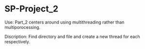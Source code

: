 # SP-Project_2

Use:
	Part_2 centers around using multithreading rather than multiporocessing. 

Discription:
	Find directory and file and create a new thread for each respectively. 


